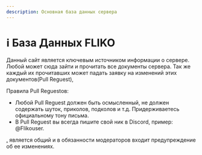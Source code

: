 ```yaml
---
description: Основная база данных сервера
---
```


# ℹ База Данных FLIKO

Данный сайт является ключевым источником информации о сервере. Любой может сюда зайти и прочитать все документы сервера. Так же каждый их прочитавших может падать заявку на изменений этих документов(Pull Reguest),

Правила Pull Reguestов:

* Любой Pull Reguest должен быть осмысленный, не должен содержать шуток, приколов, подколов и т.д. Придерживаетесь официальному тону письма.
* В Pull Reguest вы всегда пишите свой ник в Discord, пример: @Flikouser.

[.](./ "mention") является общий и в обязанности модераторов входит предупреждение об ее изменениях.
